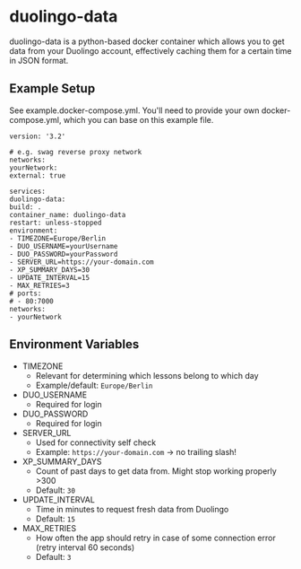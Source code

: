 # duolingo-data

duolingo-data is a python-based docker container which allows you to get data from your Duolingo account, effectively caching them for a certain time in JSON format.

## Example Setup

See example.docker-compose.yml. You'll need to provide your own docker-compose.yml, which you can base on this example file.

    version: '3.2'

    # e.g. swag reverse proxy network
    networks:
    yourNetwork:
    external: true

    services:
    duolingo-data:
    build: .
    container_name: duolingo-data
    restart: unless-stopped
    environment:
    - TIMEZONE=Europe/Berlin
    - DUO_USERNAME=yourUsername
    - DUO_PASSWORD=yourPassword
    - SERVER_URL=https://your-domain.com
    - XP_SUMMARY_DAYS=30
    - UPDATE_INTERVAL=15
    - MAX_RETRIES=3
    # ports:
    # - 80:7000
    networks:
    - yourNetwork

## Environment Variables

- TIMEZONE
  - Relevant for determining which lessons belong to which day
  - Example/default: `Europe/Berlin`
- DUO_USERNAME
  - Required for login
- DUO_PASSWORD
  - Required for login
- SERVER_URL
  - Used for connectivity self check
  - Example: `https://your-domain.com` → no trailing slash!
- XP_SUMMARY_DAYS
  - Count of past days to get data from. Might stop working properly >300
  - Default: `30`
- UPDATE_INTERVAL
  - Time in minutes to request fresh data from Duolingo
  - Default: `15`
- MAX_RETRIES
  - How often the app should retry in case of some connection error (retry interval 60 seconds)
  - Default: `3`
